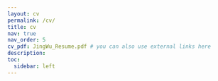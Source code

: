 ```yaml
---
layout: cv
permalink: /cv/
title: cv
nav: true
nav_order: 5
cv_pdf: JingWu_Resume.pdf # you can also use external links here
description:
toc:
  sidebar: left
---
```

